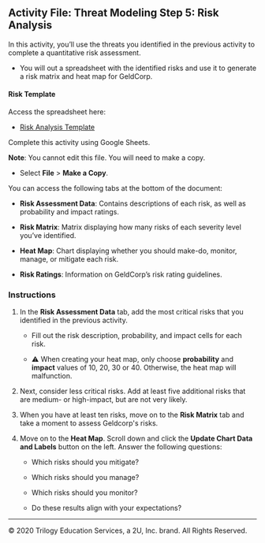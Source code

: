 ## Activity File: Threat Modeling Step 5: Risk Analysis

In this activity, you’ll use the threats you identified in the previous activity to complete a quantitative risk assessment. 

- You will out a spreadsheet with the identified risks and use it to generate a risk matrix and heat map for GeldCorp.


#### Risk Template

Access the spreadsheet here: 

- [Risk Analysis Template](https://docs.google.com/spreadsheets/d/1nQXJiusRICcjm49RBhrrp5QSuiwckaJYEQzwfUNrkTk/edit?usp=sharing) 

Complete this activity using Google Sheets.

**Note**: You cannot edit this file. You will need to make a copy.

- Select **File** > **Make a Copy**.

You can access the following tabs at the bottom of the document: 

  - **Risk Assessment Data**: Contains descriptions of each risk, as well as probability and impact ratings.

  - **Risk Matrix**: Matrix displaying how many risks of each severity level you’ve identified.
  
  - **Heat Map**: Chart displaying whether you should make-do, monitor, manage, or mitigate each risk.

  - **Risk Ratings**: Information on GeldCorp’s risk rating guidelines.

### Instructions

1. In the **Risk Assessment Data** tab, add the most critical risks that you identified in the previous activity. 

   - Fill out the risk description, probability, and impact cells for each risk.

   - :warning: When creating your heat map, only choose **probability** and **impact** values of 10, 20, 30 or 40.  Otherwise, the heat map will malfunction.

2. Next, consider less critical risks. Add at least five additional risks that are medium- or high-impact, but are not very likely.
 
3. When you have at least ten risks, move on to the **Risk Matrix** tab and take a moment to assess Geldcorp's risks. 

4. Move on to the **Heat Map**. Scroll down and click the **Update Chart Data and Labels** button on the left. Answer the following questions:

    - Which risks should you mitigate?
      
    - Which risks should you manage?

    - Which risks should you monitor?

    - Do these results align with your expectations?

--- 
© 2020 Trilogy Education Services, a 2U, Inc. brand. All Rights Reserved.
